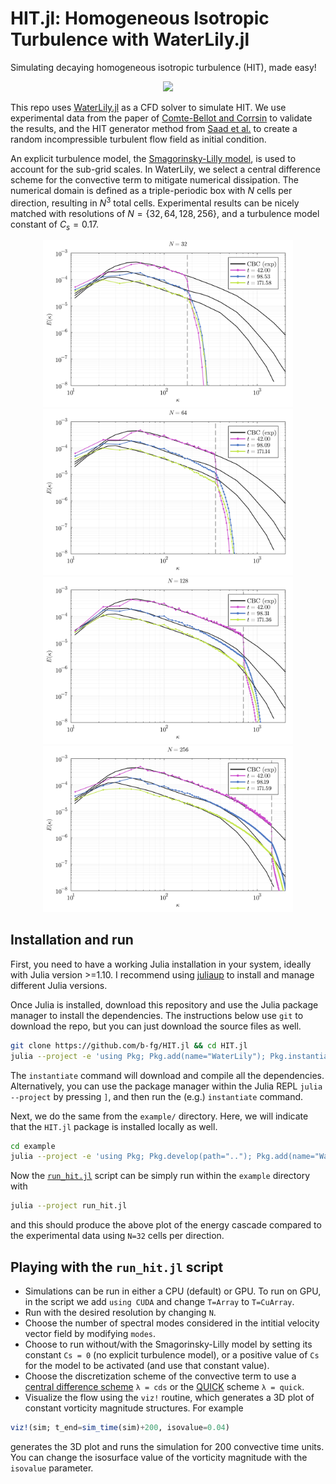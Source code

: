 # HIT.jl: Homogeneous Isotropic Turbulence with WaterLily.jl
Simulating decaying homogeneous isotropic turbulence (HIT), made easy!

<p align="center">
<img src="assets/hit.png" width="400">
</p>
<!-- <p align="center">
    <video width="360" height="360" controls=0 preload="true" autoplay="autoplay">
        <source src="https://surfdrive.surf.nl/files/index.php/s/bNtEg64b8JrWWdV/download" type="video/mp4">
    </video>
</p> -->


This repo uses [WaterLily.jl](https://github.com/WaterLily-jl/WaterLily.jl) as a CFD solver to simulate HIT. We use experimental data from the paper of [Comte-Bellot and Corrsin](https://doi.org/10.1017/S0022112071001599) to validate the results, and the HIT generator method from [Saad et al.](https://doi.org/10.2514/1.J055230) to create a random incompressible turbulent flow field as initial condition.

An explicit turbulence model, the [Smagorinsky-Lilly model](https://en.wikipedia.org/wiki/Large_eddy_simulation#Smagorinsky%E2%80%93Lilly_model), is used to account for the sub-grid scales. In WaterLily, we select a central difference scheme for the convective term to mitigate numerical dissipation. The numerical domain is defined as a triple-periodic box with $N$ cells per direction, resulting in $N^3$ total cells. Experimental results can be nicely matched with resolutions of $N=\{32,64,128,256\}$, and a turbulence model constant of $C_s=0.17$.

<p align="center">
<img src="assets/Ek_N32_modes2048_Cs0.17_cds_t171.58.png" width="400">
<img src="assets/Ek_N64_modes2048_Cs0.17_cds_t171.14.png" width="400">
<img src="assets/Ek_N128_modes2048_Cs0.17_cds_t171.36.png" width="400">
<img src="assets/Ek_N256_modes2048_Cs0.17_cds_t171.59.png" width="400">
</p>


## Installation and run
First, you need to have a working Julia installation in your system, ideally with Julia version >=1.10. I recommend using [juliaup](https://github.com/JuliaLang/juliaup) to install and manage different Julia versions.

Once Julia is installed, download this repository and use the Julia package manager to install the dependencies. The instructions below use `git` to download the repo, but you can just download the source files as well.

```sh
git clone https://github.com/b-fg/HIT.jl && cd HIT.jl
julia --project -e 'using Pkg; Pkg.add(name="WaterLily"); Pkg.instantiate()'
```
The `instantiate` command will download and compile all the dependencies. Alternatively, you can use the package manager within the Julia REPL `julia --project` by pressing `]`, and then run the (e.g.) `instantiate` command.

Next, we do the same from the `example/` directory. Here, we will indicate that the `HIT.jl` package is installed locally as well.
```sh
cd example
julia --project -e 'using Pkg; Pkg.develop(path=".."); Pkg.add(name="WaterLily"); Pkg.instantiate()'
```

Now the [`run_hit.jl`](example/run_hit.jl) script can be simply run within the `example` directory with
```sh
julia --project run_hit.jl
```
and this should produce the above plot of the energy cascade compared to the experimental data using `N=32` cells per direction.

## Playing with the `run_hit.jl` script
- Simulations can be run in either a CPU (default) or GPU. To run on GPU, in the script we add `using CUDA` and change `T=Array` to `T=CuArray`.
- Run with the desired resolution by changing `N`.
- Choose the number of spectral modes considered in the intitial velocity vector field by modifying `modes`.
- Choose to run without/with the Smagorinsky-Lilly model by setting its constant `Cs = 0` (no explicit turbulence model), or a positive value of `Cs` for the model to be activated (and use that constant value).
- Choose the discretization scheme of the convective term to use a [central difference scheme](https://en.wikipedia.org/wiki/Central_differencing_scheme) `λ = cds` or the [QUICK](https://en.wikipedia.org/wiki/QUICK_scheme) scheme `λ = quick`.
- Visualize the flow using the `viz!` routine, which generates a 3D plot of constant vorticity magnitude structures. For example
```julia
viz!(sim; t_end=sim_time(sim)+200, isovalue=0.04)
```
generates the 3D plot and runs the simulation for 200 convective time units. You can change the isosurface value of the vorticity magnitude with the `isovalue` parameter.
